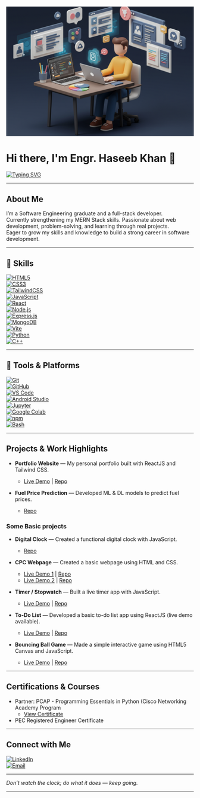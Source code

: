 ![Frontend Developer Illustration](https://github.com/Haseeb-Khan-Official/Haseeb-Khan-Official/blob/582538bcaaf1d51e892c9919d788f0913eb87ff9/newportrait.png)  

# Hi there, I'm Engr. Haseeb Khan 👋  

[![Typing SVG](https://readme-typing-svg.demolab.com?font=Anton&weight=700&letterSpacing=5px&duration=4500&pause=1000&color=7CACDE&center=true&vCenter=true&width=800&lines=Software+Engineer;Full+Stack+Web+Developer;HTML+%7C+CSS+%7C+TailwindCSS+%7C+JavaScript;MongoDB+%7C+ExpressJS+%7C+ReactJS+%7C+NodeJS;Vite+%7C+Python)](https://git.io/typing-svg)

---

## About Me  

I’m a Software Engineering graduate and a full-stack developer.  
Currently strengthening my MERN Stack skills. Passionate about web development, problem-solving, and learning through real projects.  
Eager to grow my skills and knowledge to build a strong career in software development.  

---

## 🧠 Skills  

[![HTML5](https://img.shields.io/badge/HTML5-E34F26?logo=html5&logoColor=white&style=flat-square)]()  
[![CSS3](https://img.shields.io/badge/CSS3-1572B6?logo=css3&logoColor=white&style=flat-square)]()  
[![TailwindCSS](https://img.shields.io/badge/TailwindCSS-06B6D4?logo=tailwindcss&logoColor=white&style=flat-square)]()  
[![JavaScript](https://img.shields.io/badge/JavaScript-F7DF1E?logo=javascript&logoColor=black&style=flat-square)]()  
[![React](https://img.shields.io/badge/React-61DAFB?logo=react&logoColor=black&style=flat-square)]()  
[![Node.js](https://img.shields.io/badge/Node.js-339933?logo=node.js&logoColor=white&style=flat-square)]()  
[![Express.js](https://img.shields.io/badge/Express.js-000000?logo=express&logoColor=white&style=flat-square)]()  
[![MongoDB](https://img.shields.io/badge/MongoDB-47A248?logo=mongodb&logoColor=white&style=flat-square)]()  
[![Vite](https://img.shields.io/badge/Vite-646CFF?logo=vite&logoColor=white&style=flat-square)]()  
[![Python](https://img.shields.io/badge/Python-3776AB?logo=python&logoColor=white&style=flat-square)]()  
[![C++](https://img.shields.io/badge/C++-00599C?logo=cplusplus&logoColor=white&style=flat-square)]()  

---

## 🧰 Tools & Platforms  

[![Git](https://img.shields.io/badge/Git-F05032?logo=git&logoColor=white&style=flat-square)]()  
[![GitHub](https://img.shields.io/badge/GitHub-181717?logo=github&logoColor=white&style=flat-square)]()  
[![VS Code](https://img.shields.io/badge/VS_Code-007ACC?logo=visualstudiocode&logoColor=white&style=flat-square)]()  
[![Android Studio](https://img.shields.io/badge/Android_Studio-3DDC84?logo=androidstudio&logoColor=white&style=flat-square)]()  
[![Jupyter](https://img.shields.io/badge/Jupyter-F37626?logo=jupyter&logoColor=white&style=flat-square)]()  
[![Google Colab](https://img.shields.io/badge/Google_Colab-F9AB00?logo=googlecolab&logoColor=black&style=flat-square)]()  
[![npm](https://img.shields.io/badge/npm-CB3837?logo=npm&logoColor=white&style=flat-square)]()  
[![Bash](https://img.shields.io/badge/Bash-4EAA25?logo=gnubash&logoColor=white&style=flat-square)]()  

---

## Projects & Work Highlights
- **Portfolio Website** — My personal portfolio built with ReactJS and Tailwind CSS.
  * [Live Demo](https://haseebkhan-portfolio.vercel.app/) | [Repo](https://github.com/Haseeb-Khan-Official/My_Portfolio)

- **Fuel Price Prediction** — Developed ML & DL models to predict fuel prices.
  * [Repo](https://github.com/Haseeb-Khan-Official/fuelPricePrediction)
### Some Basic projects 
- **Digital Clock** — Created a functional digital clock with JavaScript.
  * [Repo](https://github.com/Haseeb-Khan-Official/digital-clock)
  
- **CPC Webpage** — Created a basic webpage using HTML and CSS.
  * [Live Demo 1](https://haseeb-khan-official.github.io/MyWebProjOld/) | [Repo](https://github.com/Haseeb-Khan-Official/MyWebProjOld)
  * [Live Demo 2](https://haseeb-khan-official.github.io/MyProjectNew/) | [Repo](https://github.com/Haseeb-Khan-Official/MyProjectNew)
  
- **Timer / Stopwatch** — Built a live timer app with JavaScript.  
  * [Live Demo](https://stop-watchv1.vercel.app/) | [Repo](https://github.com/Haseeb-Khan-Official/timer/tree/main)  

- **To-Do List** — Developed a basic to-do list app using ReactJS (live demo available).  
  * [Live Demo](https://to-do-listv1.vercel.app/) | [Repo](https://github.com/Haseeb-Khan-Official/todo-list)  

- **Bouncing Ball Game** — Made a simple interactive game using HTML5 Canvas and JavaScript.  
  * [Live Demo](https://ball-jumping-gamev1.vercel.app/) | [Repo](https://github.com/Haseeb-Khan-Official/Ball-jumping-game)

---

## Certifications & Courses
- Partner: PCAP - Programming Essentials in Python (Cisco Networking Academy Program
  * [ View Certificate ](https://drive.google.com/file/d/1FPNhDOwihd5xAe-hZFUBjkBmMP4hOl5R/view?usp=sharing)
- PEC Registered Engineer Certificate
  
---

## Connect with Me

[![LinkedIn](https://img.shields.io/badge/-LinkedIn-blue?logo=linkedin&logoColor=white&style=flat-square)](https://www.linkedin.com/in/haseebkhanhk/)  
[![Email](https://img.shields.io/badge/-Email-blue?logo=Email&logoColor=white&style=flat-square)](mailto:haseeb577221@gmail.com)

---

*Don’t watch the clock; do what it does — keep going.*

---
